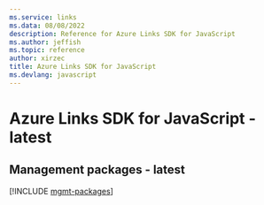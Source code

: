 ```yaml
---
ms.service: links
ms.data: 08/08/2022
description: Reference for Azure Links SDK for JavaScript
ms.author: jeffish
ms.topic: reference
author: xirzec
title: Azure Links SDK for JavaScript
ms.devlang: javascript
---
```

# Azure Links SDK for JavaScript - latest

## Management packages - latest
[!INCLUDE [mgmt-packages](links-mgmt-index.md)]
